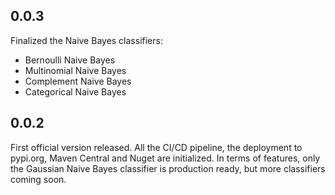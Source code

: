 ## 0.0.3

Finalized the Naive Bayes classifiers:
* Bernoulli Naive Bayes
* Multinomial Naive Bayes
* Complement Naive Bayes
* Categorical Naive Bayes
 
## 0.0.2

First official version released. All the CI/CD pipeline, the deployment to pypi.org, Maven Central and Nuget are initialized. In terms of features, only the Gaussian Naive Bayes classifier is production ready, but more classifiers coming soon. 